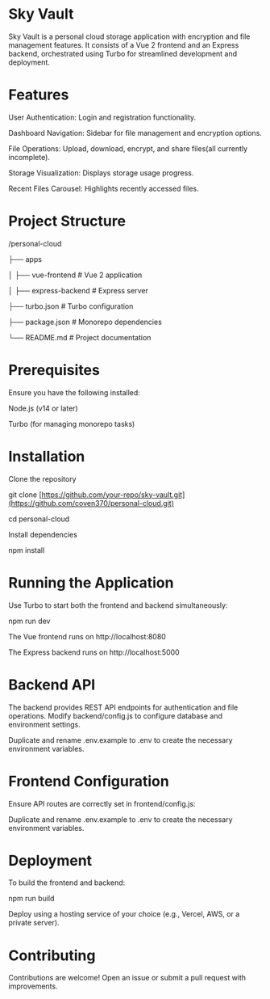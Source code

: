 # Sky Vault

Sky Vault is a personal cloud storage application with encryption and file management features. It consists of a Vue 2 frontend and an Express backend, orchestrated using Turbo for streamlined development and deployment.

# Features

User Authentication: Login and registration functionality.

Dashboard Navigation: Sidebar for file management and encryption options.

File Operations: Upload, download, encrypt, and share files(all currently incomplete).

Storage Visualization: Displays storage usage progress.

Recent Files Carousel: Highlights recently accessed files.

# Project Structure

/personal-cloud

├── apps

│   ├── vue-frontend  # Vue 2 application

│   ├── express-backend   # Express server

├── turbo.json    # Turbo configuration

├── package.json  # Monorepo dependencies

└── README.md     # Project documentation

# Prerequisites

Ensure you have the following installed:

Node.js (v14 or later)

Turbo (for managing monorepo tasks)

# Installation

Clone the repository

git clone [https://github.com/your-repo/sky-vault.git](https://github.com/coven370/personal-cloud.git)

cd personal-cloud


Install dependencies

npm install

# Running the Application

Use Turbo to start both the frontend and backend simultaneously:

npm run dev

The Vue frontend runs on http://localhost:8080

The Express backend runs on http://localhost:5000

# Backend API

The backend provides REST API endpoints for authentication and file operations. Modify backend/config.js to configure database and environment settings.

Duplicate and rename .env.example to .env to create the necessary environment variables.

# Frontend Configuration

Ensure API routes are correctly set in frontend/config.js:

Duplicate and rename .env.example to .env to create the necessary environment variables.

# Deployment

To build the frontend and backend:

npm run build

Deploy using a hosting service of your choice (e.g., Vercel, AWS, or a private server).

# Contributing

Contributions are welcome! Open an issue or submit a pull request with improvements.
